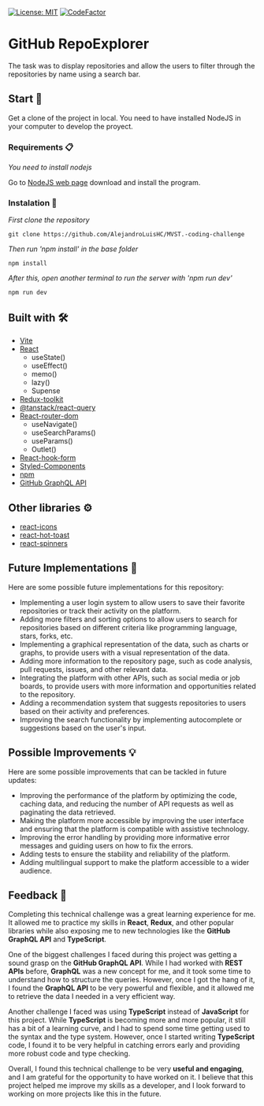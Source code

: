 [![License: MIT](https://img.shields.io/badge/License-MIT-yellow.svg)](https://opensource.org/licenses/MIT)
[![CodeFactor](https://www.codefactor.io/repository/github/alejandroluishc/github-repoexplorer/badge)](https://www.codefactor.io/repository/github/alejandroluishc/github-repoexplorer)
# GitHub RepoExplorer

The task was to display repositories and allow the users to filter through the repositories by name using a search bar. 

## Start 🚀

Get a clone of the project in local. You need to have installed NodeJS in your computer to develop the proyect.

### Requirements 📋

_You need to install nodejs_

Go to [NodeJS web page](https://nodejs.org/es/) download and install the
program.

### Instalation 🔧

_First clone the repository_

```
git clone https://github.com/AlejandroLuisHC/MVST.-coding-challenge
```

_Then run 'npm install' in the base folder_

```
npm install
```

_After this, open another terminal to run the server with 'npm run dev'_

```
npm run dev
```

## Built with 🛠️
- [Vite](https://vitejs.dev/)
- [React](https://es.reactjs.org/)
  - useState()
  - useEffect()
  - memo() 
  - lazy()
  - Supense
- [Redux-toolkit](https://redux-toolkit.js.org/)
- [@tanstack/react-query](https://tanstack.com/query/v4/?from=reactQueryV3&original=https://react-query-v3.tanstack.com/)
- [React-router-dom](https://reactrouter.com/en/main)
  - useNavigate()
  - useSearchParams()
  - useParams()
  - Outlet()
- [React-hook-form](https://react-hook-form.com/)
- [Styled-Components](https://styled-components.com/)
- [npm](https://www.npmjs.com/)
- [GitHub GraphQL API](https://docs.github.com/en/graphql)

## Other libraries ⚙️
- [react-icons](https://react-icons.github.io/react-icons)
- [react-hot-toast](https://react-hot-toast.com/)
- [react-spinners](https://www.davidhu.io/react-spinners/)

## Future Implementations 🚀
Here are some possible future implementations for this repository:

- Implementing a user login system to allow users to save their favorite repositories or track their activity on the platform.
- Adding more filters and sorting options to allow users to search for repositories based on different criteria like programming language, stars, forks, etc.
- Implementing a graphical representation of the data, such as charts or graphs, to provide users with a visual representation of the data.
- Adding more information to the repository page, such as code analysis, pull requests, issues, and other relevant data.
- Integrating the platform with other APIs, such as social media or job boards, to provide users with more information and opportunities related to the repository.
- Adding a recommendation system that suggests repositories to users based on their activity and preferences.
- Improving the search functionality by implementing autocomplete or suggestions based on the user's input.

## Possible Improvements 💡
Here are some possible improvements that can be tackled in future updates:

- Improving the performance of the platform by optimizing the code, caching data, and reducing the number of API requests as well as paginating the data retrieved.
- Making the platform more accessible by improving the user interface and ensuring that the platform is compatible with assistive technology.
- Improving the error handling by providing more informative error messages and guiding users on how to fix the errors.
- Adding tests to ensure the stability and reliability of the platform.
- Adding multilingual support to make the platform accessible to a wider audience.

## Feedback 📣
Completing this technical challenge was a great learning experience for me. It allowed me to practice my skills in **React**, **Redux**, and other popular libraries while also exposing me to new technologies like the **GitHub GraphQL API** and **TypeScript**.

One of the biggest challenges I faced during this project was getting a sound grasp on the **GitHub GraphQL API**. While I had worked with **REST APIs** before, **GraphQL** was a new concept for me, and it took some time to understand how to structure the queries. However, once I got the hang of it, I found the **GraphQL API** to be very powerful and flexible, and it allowed me to retrieve the data I needed in a very efficient way.

Another challenge I faced was using **TypeScript** instead of **JavaScript** for this project. While **TypeScript** is becoming more and more popular, it still has a bit of a learning curve, and I had to spend some time getting used to the syntax and the type system. However, once I started writing **TypeScript** code, I found it to be very helpful in catching errors early and providing more robust code and type checking.

Overall, I found this technical challenge to be very **useful and engaging**, and I am grateful for the opportunity to have worked on it. I believe that this project helped me improve my skills as a developer, and I look forward to working on more projects like this in the future.

